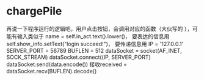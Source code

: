 # chargePile
再说一下程序运行的逻辑吧，用户点击按钮，会调用对应的函数（大伙写的 ），可能有输入类似于 name = self.in_act.text().lower()，
要表达的信息用self.show_info.setText("login succeed!")，
要传递信息用
IP = '127.0.0.1'
SERVER_PORT = 56789
BUFLEN = 512
dataSocket = socket(AF_INET, SOCK_STREAM)
dataSocket.connect((IP, SERVER_PORT)
dataSocket.send(data.encode())
接收received = dataSocket.recv(BUFLEN).decode()
